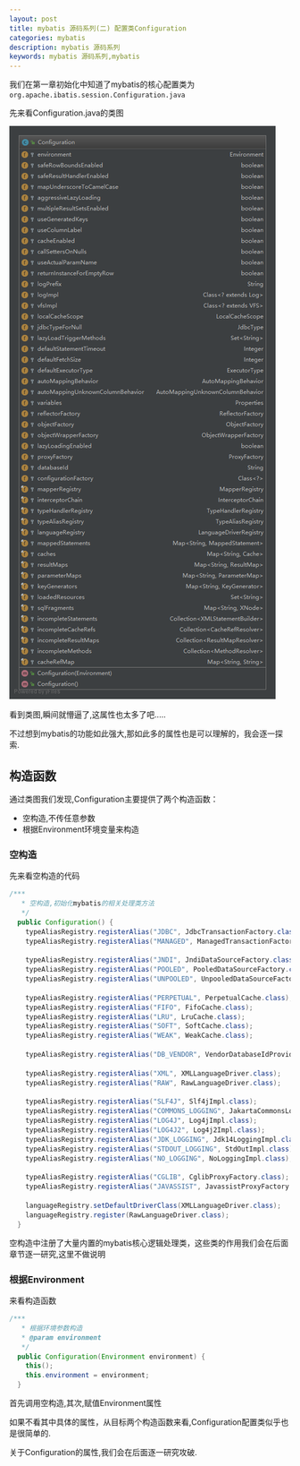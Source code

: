 ```yaml
---
layout: post
title: mybatis 源码系列(二) 配置类Configuration
categories: mybatis
description: mybatis 源码系列
keywords: mybatis 源码系列,mybatis
---
```


我们在第一章初始化中知道了mybatis的核心配置类为`org.apache.ibatis.session.Configuration.java`

先来看Configuration.java的类图

![](/images/mybatis/Configuration.png)

看到类图,瞬间就懵逼了,这属性也太多了吧.....

不过想到mybatis的功能如此强大,那如此多的属性也是可以理解的，我会逐一探索.

## 构造函数

通过类图我们发现,Configuration主要提供了两个构造函数：

- 空构造,不传任意参数
- 根据Environment环境变量来构造

### 空构造

先来看空构造的代码

```java
/***
   * 空构造,初始化mybatis的相关处理类方法
   */
  public Configuration() {
    typeAliasRegistry.registerAlias("JDBC", JdbcTransactionFactory.class);
    typeAliasRegistry.registerAlias("MANAGED", ManagedTransactionFactory.class);

    typeAliasRegistry.registerAlias("JNDI", JndiDataSourceFactory.class);
    typeAliasRegistry.registerAlias("POOLED", PooledDataSourceFactory.class);
    typeAliasRegistry.registerAlias("UNPOOLED", UnpooledDataSourceFactory.class);

    typeAliasRegistry.registerAlias("PERPETUAL", PerpetualCache.class);
    typeAliasRegistry.registerAlias("FIFO", FifoCache.class);
    typeAliasRegistry.registerAlias("LRU", LruCache.class);
    typeAliasRegistry.registerAlias("SOFT", SoftCache.class);
    typeAliasRegistry.registerAlias("WEAK", WeakCache.class);

    typeAliasRegistry.registerAlias("DB_VENDOR", VendorDatabaseIdProvider.class);

    typeAliasRegistry.registerAlias("XML", XMLLanguageDriver.class);
    typeAliasRegistry.registerAlias("RAW", RawLanguageDriver.class);

    typeAliasRegistry.registerAlias("SLF4J", Slf4jImpl.class);
    typeAliasRegistry.registerAlias("COMMONS_LOGGING", JakartaCommonsLoggingImpl.class);
    typeAliasRegistry.registerAlias("LOG4J", Log4jImpl.class);
    typeAliasRegistry.registerAlias("LOG4J2", Log4j2Impl.class);
    typeAliasRegistry.registerAlias("JDK_LOGGING", Jdk14LoggingImpl.class);
    typeAliasRegistry.registerAlias("STDOUT_LOGGING", StdOutImpl.class);
    typeAliasRegistry.registerAlias("NO_LOGGING", NoLoggingImpl.class);

    typeAliasRegistry.registerAlias("CGLIB", CglibProxyFactory.class);
    typeAliasRegistry.registerAlias("JAVASSIST", JavassistProxyFactory.class);

    languageRegistry.setDefaultDriverClass(XMLLanguageDriver.class);
    languageRegistry.register(RawLanguageDriver.class);
  }
```

空构造中注册了大量内置的mybatis核心逻辑处理类，这些类的作用我们会在后面章节逐一研究,这里不做说明

### 根据Environment

来看构造函数

```java
/***
   * 根据环境参数构造
   * @param environment
   */
  public Configuration(Environment environment) {
    this();
    this.environment = environment;
  }
```

首先调用空构造,其次,赋值Environment属性

如果不看其中具体的属性，从目标两个构造函数来看,Configuration配置类似乎也是很简单的.

关于Configuration的属性,我们会在后面逐一研究攻破.